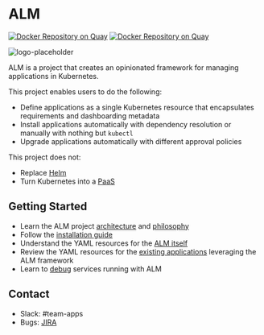 # ALM
[![Docker Repository on Quay](https://quay.io/repository/coreos/alm/status?token=ccfd2fde-446d-4d82-88a8-4386f8deaab0 "Docker Repository on Quay")](https://quay.io/repository/coreos/alm) [![Docker Repository on Quay](https://quay.io/repository/coreos/catalog/status?token=b5fc43ed-9f5f-408b-961b-c8493e983da5 "Docker Repository on Quay")](https://quay.io/repository/coreos/catalog)

![logo-placeholder](https://user-images.githubusercontent.com/343539/30085003-bc6e757c-9262-11e7-86e3-2433b3a884a5.png)

ALM is a project that creates an opinionated framework for managing applications in Kubernetes.

This project enables users to do the following:

* Define applications as a single Kubernetes resource that encapsulates requirements and dashboarding metadata
* Install applications automatically with dependency resolution or manually with nothing but `kubectl`
* Upgrade applications automatically with different approval policies

This project does not:

* Replace [Helm](https://github.com/kubernetes/helm)
* Turn Kubernetes into a [PaaS](https://en.wikipedia.org/wiki/Platform_as_a_service)

## Getting Started

* Learn the ALM project [architecture] and [philosophy]
* Follow the [installation guide]
* Understand the YAML resources for the [ALM itself]
* Review the YAML resources for the [existing applications] leveraging the ALM framework
* Learn to [debug] services running with ALM

[architecture]: /Documentation/design/architecture.md
[philosophy]: /Documentation/design/philosophy.md
[debug]: /Documentation/design/debugging.md
[installation guide]: /Documentation/install/install.md
[ALM itself]: /Documentation/design/resources
[existing applications]: /catalog_resources

## Contact

- Slack: #team-apps
- Bugs: [JIRA](https://jira.prod.coreos.systems/projects/ALM/summary)
